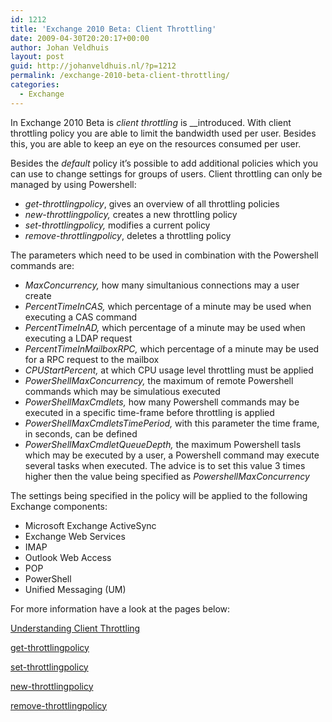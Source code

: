 ```yaml
---
id: 1212
title: 'Exchange 2010 Beta: Client Throttling'
date: 2009-04-30T20:20:17+00:00
author: Johan Veldhuis
layout: post
guid: http://johanveldhuis.nl/?p=1212
permalink: /exchange-2010-beta-client-throttling/
categories:
  - Exchange
---
```

In Exchange 2010 Beta is _client throttling_ is __introduced. With client throttling policy you are able to limit the bandwidth used per user. Besides this, you are able to keep an eye on the resources consumed per user.

Besides the _default_ policy it&#8217;s possible to add additional policies which you can use to change settings for groups of users. Client throttling can only be managed by using Powershell:

  * _get-throttlingpolicy_, gives an overview of all throttling policies
  * _new-throttlingpolicy,_ creates a new throttling policy
  * _set-throttlingpolicy,_ modifies a current policy
  * _remove-throttlingpolicy_, deletes a throttling policy

The parameters which need to be used in combination with the Powershell commands are:

  * _MaxConcurrency,_ how many simultanious connections may a user create
  * _PercentTimeInCAS,_ which percentage of a minute may be used when executing a CAS command
  * _PercentTimeInAD,_ which percentage of a minute may be used when executing a LDAP request
  * _PercentTimeInMailboxRPC,_ which percentage of a minute may be used for a RPC request to the mailbox
  * _CPUStartPercent,_ at which CPU usage level throttling must be applied
  * _PowerShellMaxConcurrency,_ the maximum of remote Powershell commands which may be simulatious executed
  * _PowerShellMaxCmdlets,_ how many Powershell commands may be executed in a specific time-frame before throttling is applied
  * _PowerShellMaxCmdletsTimePeriod,_ with this parameter the time frame, in seconds, can be defined
  * _PowerShellMaxCmdletQueueDepth,_ the maximum Powershell tasls which may be executed by a user, a Powershell command may execute several tasks when executed. The advice is to set this value 3 times higher then the value being specified as _PowershellMaxConcurrency_

The settings being specified in the policy will be applied to the following Exchange components:

  * Microsoft Exchange ActiveSync 
  * Exchange Web Services
  * IMAP
  * Outlook Web Access
  * POP
  * PowerShell
  * Unified Messaging (UM)

For more information have a look at the pages below:

<a href="http://technet.microsoft.com/en-us/library/dd297964(EXCHG.140).aspx" target="_blank">Understanding Client Throttling</a>
  
<a href="http://technet.microsoft.com/en-us/library/dd351264(EXCHG.140).aspx" target="_blank">get-throttlingpolicy</a>
  
<a href="http://technet.microsoft.com/en-us/library/dd298094(EXCHG.140).aspx" target="_blank">set-throttlingpolicy</a>
  
<a href="http://technet.microsoft.com/en-us/library/dd351045(EXCHG.140).aspx" target="_blank">new-throttlingpolicy</a>
  
<a href="http://technet.microsoft.com/en-us/library/dd351178(EXCHG.140).aspx" target="_blank">remove-throttlingpolicy</a>